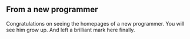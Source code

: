 ## From a new programmer
Congratulations on seeing the homepages of a new programmer. 
You will see him grow up. 
And left a brilliant mark here finally.
